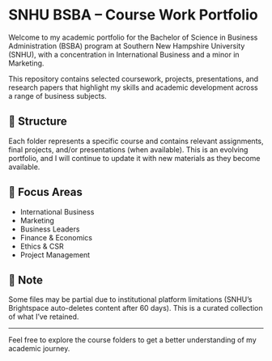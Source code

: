 # SNHU BSBA – Course Work Portfolio

Welcome to my academic portfolio for the Bachelor of Science in Business Administration (BSBA) program at Southern New Hampshire University (SNHU), with a concentration in International Business and a minor in Marketing.

This repository contains selected coursework, projects, presentations, and research papers that highlight my skills and academic development across a range of business subjects.

## 📁 Structure

Each folder represents a specific course and contains relevant assignments, final projects, and/or presentations (when available). This is an evolving portfolio, and I will continue to update it with new materials as they become available.

## 💼 Focus Areas

- International Business
- Marketing
- Business Leaders
- Finance & Economics
- Ethics & CSR
- Project Management

## 📌 Note

Some files may be partial due to institutional platform limitations (SNHU’s Brightspace auto-deletes content after 60 days). This is a curated collection of what I’ve retained.

---

Feel free to explore the course folders to get a better understanding of my academic journey.
